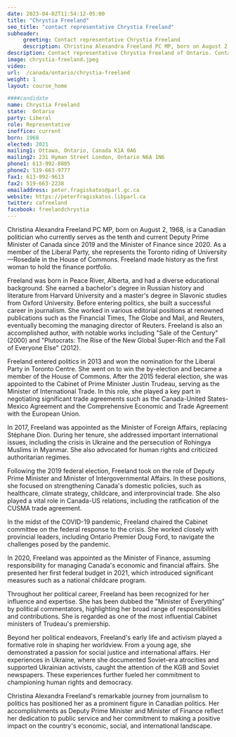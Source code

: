 ```yaml
---
date: 2023-04-02T11:54:12-05:00
title: "Chrystia Freeland"
seo_title: "contact representative Chrystia Freeland"
subheader:
     greeting: Contact representative Chrystia Freeland
     description: Christina Alexandra Freeland PC MP, born on August 2, 1968, is a Canadian politician who currently serves as the tenth and current Deputy Prime Minister of Canada since 2019 and the Minister of Finance since 2020.
description: Contact representative Chrystia Freeland of Ontario. Contact information for Chrystia Freeland includes email address, phone number, and mailing address.
image: chrystia-freeland.jpeg
video:
url:  /canada/ontario/chrystia-freeland
weight: 1
layout: course_home

####candidate
name: Chrystia Freeland
state:	Ontario
party: Liberal
role: Representative
inoffice: current
born: 1968
elected: 2021
mailing1: Ottawa, Ontario, Canada K1A 0A6
mailing2: 231 Hyman Street London, Ontario N6A 1N6
phone1: 613-992-0805
phone2: 519-663-9777
fax1: 613-992-9613
fax2: 519-663-2238
emailaddress: peter.fragiskatos@parl.gc.ca
website: https://peterfragiskatos.libparl.ca
twitter: cafreeland
facebook: freelandchrystia
---
```


Christina Alexandra Freeland PC MP, born on August 2, 1968, is a Canadian politician who currently serves as the tenth and current Deputy Prime Minister of Canada since 2019 and the Minister of Finance since 2020. As a member of the Liberal Party, she represents the Toronto riding of University—Rosedale in the House of Commons. Freeland made history as the first woman to hold the finance portfolio.

Freeland was born in Peace River, Alberta, and had a diverse educational background. She earned a bachelor's degree in Russian history and literature from Harvard University and a master's degree in Slavonic studies from Oxford University. Before entering politics, she built a successful career in journalism. She worked in various editorial positions at renowned publications such as the Financial Times, The Globe and Mail, and Reuters, eventually becoming the managing director of Reuters. Freeland is also an accomplished author, with notable works including "Sale of the Century" (2000) and "Plutocrats: The Rise of the New Global Super-Rich and the Fall of Everyone Else" (2012).

Freeland entered politics in 2013 and won the nomination for the Liberal Party in Toronto Centre. She went on to win the by-election and became a member of the House of Commons. After the 2015 federal election, she was appointed to the Cabinet of Prime Minister Justin Trudeau, serving as the Minister of International Trade. In this role, she played a key part in negotiating significant trade agreements such as the Canada-United States-Mexico Agreement and the Comprehensive Economic and Trade Agreement with the European Union.

In 2017, Freeland was appointed as the Minister of Foreign Affairs, replacing Stéphane Dion. During her tenure, she addressed important international issues, including the crisis in Ukraine and the persecution of Rohingya Muslims in Myanmar. She also advocated for human rights and criticized authoritarian regimes.

Following the 2019 federal election, Freeland took on the role of Deputy Prime Minister and Minister of Intergovernmental Affairs. In these positions, she focused on strengthening Canada's domestic policies, such as healthcare, climate strategy, childcare, and interprovincial trade. She also played a vital role in Canada-US relations, including the ratification of the CUSMA trade agreement.

In the midst of the COVID-19 pandemic, Freeland chaired the Cabinet committee on the federal response to the crisis. She worked closely with provincial leaders, including Ontario Premier Doug Ford, to navigate the challenges posed by the pandemic.

In 2020, Freeland was appointed as the Minister of Finance, assuming responsibility for managing Canada's economic and financial affairs. She presented her first federal budget in 2021, which introduced significant measures such as a national childcare program.

Throughout her political career, Freeland has been recognized for her influence and expertise. She has been dubbed the "Minister of Everything" by political commentators, highlighting her broad range of responsibilities and contributions. She is regarded as one of the most influential Cabinet ministers of Trudeau's premiership.

Beyond her political endeavors, Freeland's early life and activism played a formative role in shaping her worldview. From a young age, she demonstrated a passion for social justice and international affairs. Her experiences in Ukraine, where she documented Soviet-era atrocities and supported Ukrainian activists, caught the attention of the KGB and Soviet newspapers. These experiences further fueled her commitment to championing human rights and democracy.

Christina Alexandra Freeland's remarkable journey from journalism to politics has positioned her as a prominent figure in Canadian politics. Her accomplishments as Deputy Prime Minister and Minister of Finance reflect her dedication to public service and her commitment to making a positive impact on the country's economic, social, and international landscape.
